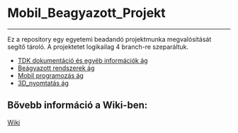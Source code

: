 # Mobil_Beagyazott_Projekt
---------------------------
Ez a repository egy egyetemi beadandó projektmunka megvalósítását segítő tároló.
A projektetet logikailag 4 branch-re szeparáltuk.

* [TDK dokumentáció és egyéb információk ág](https://github.com/CyberZeroHun/Mobil_Beagyazott_Projekt/tree/master)
* [Beágyazott rendszerek ág](https://github.com/CyberZeroHun/Mobil_Beagyazott_Projekt/tree/beagy)
* [Mobil programozás ág](https://github.com/CyberZeroHun/Mobil_Beagyazott_Projekt/tree/mobil)
* [3D_nyomtatás ág](https://github.com/CyberZeroHun/Mobil_Beagyazott_Projekt/tree/3d_print)

Bővebb információ a Wiki-ben:
---------------------------
[Wiki](https://github.com/CyberZeroHun/Mobil_Beagyazott_Projekt/wiki)
